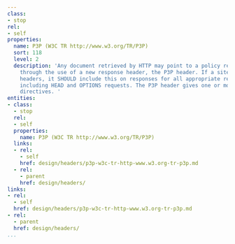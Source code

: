 ```yaml
---
class:
- stop
rel:
- self
properties:
  name: P3P (W3C TR http://www.w3.org/TR/P3P)
  sort: 118
  level: 2
  description: 'Any document retrieved by HTTP may point to a policy reference file
    through the use of a new response header, the P3P header. If a site is using P3P
    headers, it SHOULD include this on responses for all appropriate request methods,
    including HEAD and OPTIONS requests. The P3P header gives one or more comma-separated
    directives. '
entities:
- class:
  - stop
  rel:
  - self
  properties:
    name: P3P (W3C TR http://www.w3.org/TR/P3P)
  links:
  - rel:
    - self
    href: design/headers/p3p-w3c-tr-http-www.w3.org-tr-p3p.md
  - rel:
    - parent
    href: design/headers/
links:
- rel:
  - self
  href: design/headers/p3p-w3c-tr-http-www.w3.org-tr-p3p.md
- rel:
  - parent
  href: design/headers/
...
```

